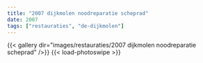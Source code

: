 ```yaml
---
title: "2007 dijkmolen noodreparatie scheprad"
date: 2007
tags: ["restauraties", "de-dijkmolen"]
---
```


{{< gallery dir="images/restauraties/2007 dijkmolen noodreparatie scheprad" />}}
{{< load-photoswipe >}}